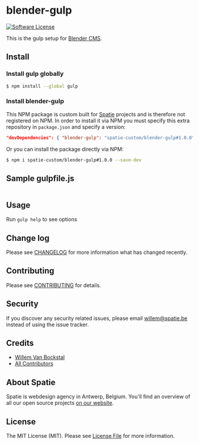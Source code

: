 # blender-gulp

[![Software License](https://img.shields.io/badge/license-MIT-brightgreen.svg?style=flat-square)](LICENSE.md)

This is the gulp setup for [Blender CMS](https://github.com/spatie-custom/blender).

## Install
### Install gulp globally

``` bash
$ npm install --global gulp
```

### Install blender-gulp

This NPM package is custom built for [Spatie](https://spatie.be) projects and is therefore not registered on NPM.
In order to install it via NPM you must specify this extra repository in `package.json` and specify a version:

```json
"devDependencies": { "blender-gulp": "spatie-custom/blender-gulp#1.0.0" }
```

Or you can install the package directly via NPM:
``` bash
$ npm i spatie-custom/blender-gulp#1.0.0 --save-dev
```

## Sample gulpfile.js

``` js


```

## Usage

Run `gulp help` to see options

## Change log

Please see [CHANGELOG](CHANGELOG.md) for more information what has changed recently.

## Contributing

Please see [CONTRIBUTING](CONTRIBUTING.md) for details.

## Security

If you discover any security related issues, please email willem@spatie.be instead of using the issue tracker.

## Credits

- [Willem Van Bockstal](https://github.com/willemvb)
- [All Contributors](../../contributors)

## About Spatie

Spatie is webdesign agency in Antwerp, Belgium. You'll find an overview of all our open source projects [on our website](https://spatie.be/opensource).

## License

The MIT License (MIT). Please see [License File](LICENSE.md) for more information.
